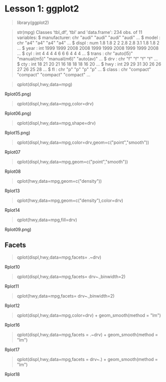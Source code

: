 Lesson 1: ggplot2
=====


> library(ggplot2)

> str(mpg)
Classes ‘tbl_df’, ‘tbl’ and 'data.frame':	234 obs. of  11 variables:
 $ manufacturer: chr  "audi" "audi" "audi" "audi" ...
 $ model       : chr  "a4" "a4" "a4" "a4" ...
 $ displ       : num  1.8 1.8 2 2 2.8 2.8 3.1 1.8 1.8 2 ...
 $ year        : int  1999 1999 2008 2008 1999 1999 2008 1999 1999 2008 ...
 $ cyl         : int  4 4 4 4 6 6 6 4 4 4 ...
 $ trans       : chr  "auto(l5)" "manual(m5)" "manual(m6)" "auto(av)" ...
 $ drv         : chr  "f" "f" "f" "f" ...
 $ cty         : int  18 21 20 21 16 18 18 18 16 20 ...
 $ hwy         : int  29 29 31 30 26 26 27 26 25 28 ...
 $ fl          : chr  "p" "p" "p" "p" ...
 $ class       : chr  "compact" "compact" "compact" "compact" ...
> 


> qplot(displ,hwy,data=mpg)

Rplot05.png)

> qplot(displ,hwy,data=mpg,color=drv)

Rplot06.png)

> qplot(displ,hwy,data=mpg,shape=drv)

Rplot15.png)

> qplot(displ,hwy,data=mpg,color=drv,geom=c("point","smooth"))

Rplot07

> qplot(displ,hwy,data=mpg,geom=c("point","smooth"))

Rplot08

> qplot(hwy,data=mpg,geom=c("density"))

Rplot13

> qplot(hwy,data=mpg,geom=c("density"),color=drv)

Rplot14

> qplot(hwy,data=mpg,fill=drv)

Rplot09.png)

Facets
-----
> qplot(displ,hwy,data=mpg,facets= .~drv)

Rplot10

> qplot(displ,hwy,data=mpg,facets= drv~.,binwidth=2)

Rplot11

> qplot(hwy,data=mpg,facets= drv~.,binwidth=2)

Rplot12


> qplot(displ,hwy,data=mpg,color=drv) + geom_smooth(method = "lm")

Rplot16

> qplot(displ,hwy,data=mpg,facets = .~drv) + geom_smooth(method = "lm")

Rplot17

> qplot(displ,hwy,data=mpg,facets = drv~.) + geom_smooth(method = "lm")

Rplot18





